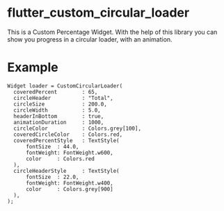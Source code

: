# flutter_custom_circular_loader

This is a Custom Percentage Widget. With the help of this library you can show you progress in a circular loader, with an animation.

Example
=======================================

```
Widget loader = CustomCircularLoader(
  coveredPercent        : 65,
  circleHeader          : "Total",
  circleSize            : 200.0,
  circleWidth           : 5.0,
  headerInBottom        : true,
  animationDuration     : 1000,
  circleColor           : Colors.grey[100],
  coveredCircleColor    : Colors.red,
  coveredPercentStyle   : TextStyle(
      fontSize  : 44.0,
      fontWeight: FontWeight.w600,
      color     : Colors.red
  ),
  circleHeaderStyle     : TextStyle(
      fontSize  : 22.0,
      fontWeight: FontWeight.w400,
      color     : Colors.grey[900]
  ),
);
```